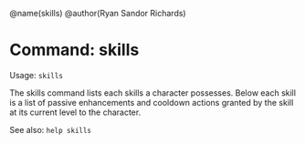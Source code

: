 @name(skills)
@author(Ryan Sandor Richards)

# Command: skills
Usage: `skills`

The skills command lists each skills a character possesses. Below each skill is
a list of passive enhancements and cooldown actions granted by the skill at its
current level to the character.

See also: `help skills`
